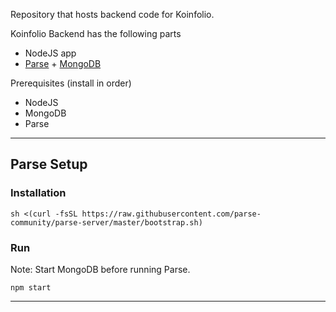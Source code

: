 Repository that hosts backend code for Koinfolio.

Koinfolio Backend has the following parts
* NodeJS app
* [Parse](http://parseplatform.org/) + [MongoDB](https://docs.mongodb.com/manual/administration/install-community/)

Prerequisites (install in order)
* NodeJS
* MongoDB
* Parse

---

## Parse Setup

### Installation
```
sh <(curl -fsSL https://raw.githubusercontent.com/parse-community/parse-server/master/bootstrap.sh)
```

### Run

Note: Start MongoDB before running Parse.

```
npm start
```

---